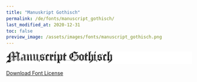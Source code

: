 ```yaml
---
title: "Manuskript Gothisch"
permalink: /de/fonts/manuscript_gothisch/
last_modified_at: 2020-12-31
toc: false
preview_image: /assets/images/fonts/manuscript_gothisch.png
---
```

![Baumans](/assets/images/fonts/manuscript_gothisch.png)

[Download Font License](https://github.com/inkstitch/inkstitch/tree/main/fonts/manuskript_gotisch/LICENSE)

